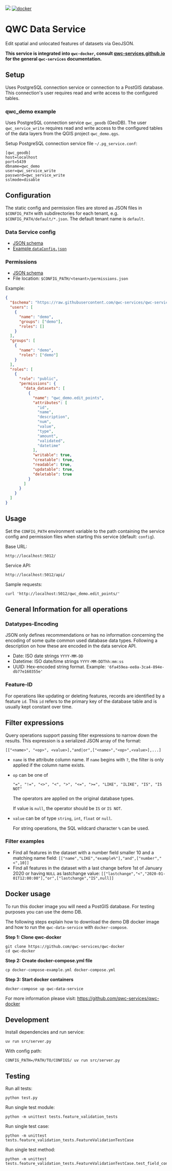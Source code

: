 [![](https://github.com/qwc-services/qwc-data-service/workflows/build/badge.svg)](https://github.com/qwc-services/qwc-data-service/actions)
[![docker](https://img.shields.io/docker/v/sourcepole/qwc-data-service?label=Docker%20image&sort=semver)](https://hub.docker.com/r/sourcepole/qwc-data-service)

QWC Data Service
================

Edit spatial and unlocated features of datasets via GeoJSON.

**This service is integrated into `qwc-docker`, consult [qwc-services.github.io](https://qwc-services.github.io/) for the general `qwc-services` documentation.**

Setup
-----

Uses PostgreSQL connection service or connection to a PostGIS database.
This connection's user requires read and write access to the configured tables.

### qwc_demo example

Uses PostgreSQL connection service `qwc_geodb` (GeoDB).
The user `qwc_service_write` requires read and write access to the configured tables
of the data layers from the QGIS project `qwc_demo.qgs`.

Setup PostgreSQL connection service file `~/.pg_service.conf`:

```
[qwc_geodb]
host=localhost
port=5439
dbname=qwc_demo
user=qwc_service_write
password=qwc_service_write
sslmode=disable
```


Configuration
-------------

The static config and permission files are stored as JSON files in `$CONFIG_PATH` with subdirectories for each tenant,
e.g. `$CONFIG_PATH/default/*.json`. The default tenant name is `default`.


### Data Service config

* [JSON schema](schemas/qwc-data-service.json)
* [Example `dataConfig.json`](https://github.com/qwc-services/qwc-docker/blob/master/volumes/config/default/dataConfig.json)

### Permissions

* [JSON schema](https://github.com/qwc-services/qwc-services-core/blob/master/schemas/qwc-services-permissions.json)
* File location: `$CONFIG_PATH/<tenant>/permissions.json`

Example:
```json
{
  "$schema": "https://raw.githubusercontent.com/qwc-services/qwc-services-core/master/schemas/qwc-services-permissions.json",
  "users": [
    {
      "name": "demo",
      "groups": ["demo"],
      "roles": []
    }
  ],
  "groups": [
    {
      "name": "demo",
      "roles": ["demo"]
    }
  ],
  "roles": [
    {
      "role": "public",
      "permissions": {
        "data_datasets": [
          {
            "name": "qwc_demo.edit_points",
            "attributes": [
              "id",
              "name",
              "description",
              "num",
              "value",
              "type",
              "amount",
              "validated",
              "datetime"
            ],
            "writable": true,
            "creatable": true,
            "readable": true,
            "updatable": true,
            "deletable": true
          }
        ]
      }
    }
  ]
}
```

Usage
-----

Set the `CONFIG_PATH` environment variable to the path containing the service config and permission files when starting this service (default: `config`).

Base URL:

    http://localhost:5012/

Service API:

    http://localhost:5012/api/

Sample requests:

    curl 'http://localhost:5012/qwc_demo.edit_points/'

General Information for all operations
--------------------------------------

### Datatypes-Encoding

JSON only defines recommendations or has no information concerning
the encoding of some quite common used database data types.
Following a description on how these are encoded in the data
service API.

- Date: ISO date strings `YYYY-MM-DD`
- Datetime: ISO date/time strings `YYYY-MM-DDThh:mm:ss`
- UUID: Hex-encoded string format. Example: `'6fa459ea-ee8a-3ca4-894e-db77e160355e'`

### Feature-ID

For operations like updating or deleting features, records are identified by
a feature `id`. This `id` refers to the primary key of the database
table and is usually kept constant over time.

## Filter expressions

Query operations support passing filter expressions to narrow down the results.
This expression is a serialized JSON array of the format:

    [["<name>", "<op>", <value>],"and|or",["<name>","<op>",<value>],...]

* `name` is the attribute column name. If `name` begins with `?`, the filter is only applied if the column name exists.
* `op` can be one of

      "=", "!=", "<>", "<", ">", "<=", ">=", "LIKE", "ILIKE", "IS", "IS NOT"

  The operators are applied on the original database types.

  If value is `null`, the operator should be `IS` or `IS NOT`.

* `value` can be of type `string`, `int`, `float` or `null`.

  For string operations, the SQL wildcard character `%` can be used.

### Filter examples

* Find all features in the dataset with a number field smaller 10 and a matching name field:
  `[["name","LIKE","example%"],"and",["number","<",10]]`
* Find all features in the dataset with a last change before 1st of January 2020 or having `NULL` as lastchange value:
  `[["lastchange","<","2020-01-01T12:00:00"],"or",["lastchange","IS",null]]`

Docker usage
------------

To run this docker image you will need a PostGIS database. For testing purposes you can use the demo DB.

The following steps explain how to download the demo DB docker image and how to run the `qwc-data-service` with `docker-compose`.

**Step 1: Clone qwc-docker**

    git clone https://github.com/qwc-services/qwc-docker
    cd qwc-docker

**Step 2: Create docker-compose.yml file**

    cp docker-compose-example.yml docker-compose.yml

**Step 3: Start docker containers**

    docker-compose up qwc-data-service

For more information please visit: https://github.com/qwc-services/qwc-docker

Development
-----------

Install dependencies and run service:

    uv run src/server.py

With config path:

    CONFIG_PATH=/PATH/TO/CONFIGS/ uv run src/server.py


Testing
-------

Run all tests:

    python test.py

Run single test module:

    python -m unittest tests.feature_validation_tests

Run single test case:

    python -m unittest tests.feature_validation_tests.FeatureValidationTestCase

Run single test method:

    python -m unittest tests.feature_validation_tests.FeatureValidationTestCase.test_field_constraints
